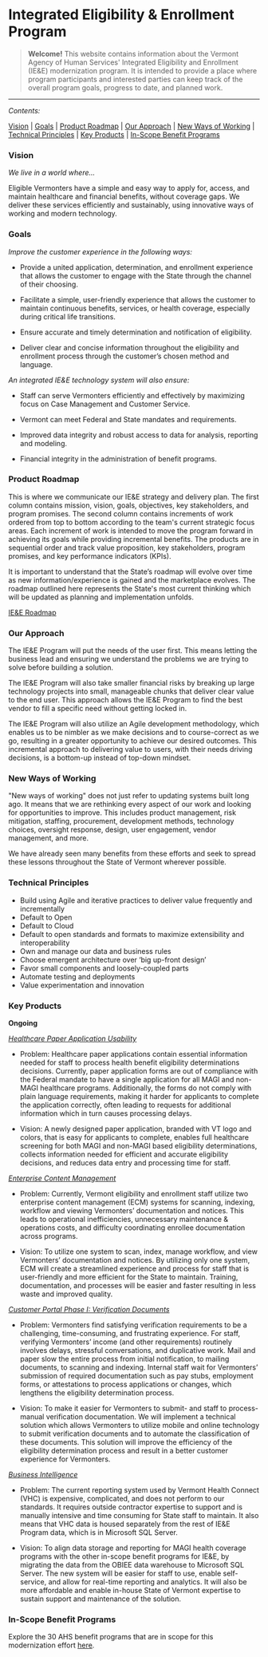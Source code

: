 # Integrated Eligibility & Enrollment Program

> **Welcome!**
> This website contains information about the Vermont Agency of Human Services' Integrated Eligibility and Enrollment (IE&E) modernization program. It is intended to provide a place where program participants and interested parties can keep track of the overall program goals, progress to date, and planned work.

----

_Contents:_

[Vision](#vision) | [Goals](#goals) | [Product Roadmap](#product-roadmap) | [Our Approach](#our-approach) | [New Ways of Working](#new-ways-of-working) | [Technical Principles](#technical-principles) | [Key Products](#key-products) | [In-Scope Benefit Programs](#in-scope-benefit-programs) 


### Vision
*We live in a world where...*

Eligible Vermonters have a simple and easy way to apply for, access, and maintain healthcare and financial benefits, without coverage gaps. We deliver these services efficiently and sustainably, using innovative ways of working and modern technology. 
 

### Goals
*Improve the customer experience in the following ways:*

- Provide a united application, determination, and enrollment experience that allows the customer to engage with the State through the channel of their choosing.

- Facilitate a simple, user-friendly experience that allows the customer to maintain continuous benefits, services, or health coverage, especially during critical life transitions.

- Ensure accurate and timely determination and notification of eligibility.

- Deliver clear and concise information throughout the eligibility and enrollment process through the customer’s chosen method and language.


*An integrated IE&E technology system will also ensure:*

- Staff can serve Vermonters efficiently and effectively by maximizing focus on Case Management and Customer Service.

- Vermont can meet Federal and State mandates and requirements.

- Improved data integrity and robust access to data for analysis, reporting and modeling.

- Financial integrity in the administration of benefit programs.


### Product Roadmap
This is where we communicate our IE&E strategy and delivery plan.  The first column contains mission, vision, goals, objectives, key stakeholders, and program promises.  The second column contains increments of work ordered from top to bottom according to the team's current strategic focus areas.  Each increment of work is intended to move the program forward in achieving its goals while providing incremental benefits. The products are in sequential order and track value proposition, key stakeholders, program promises, and key performance indicators (KPIs).   

It is important to understand that the State’s roadmap will evolve over time as new information/experience is gained and the marketplace evolves. The roadmap outlined here represents the State's most current thinking which will be updated as planning and implementation unfolds.  

[IE&E Roadmap](https://app.mural.co/t/gsa6/m/gsa6/1516807702237/3904e0afe639bb309e29f6c84e35800ba3c22a45)

### Our Approach
The IE&E Program will put the needs of the user first. This means letting the business lead and ensuring we understand the problems we are trying to solve before building a solution. 

The IE&E Program will also take smaller financial risks by breaking up large technology projects into small, manageable chunks that deliver clear value to the end user. This approach allows the IE&E Program to find the best vendor to fill a specific need without getting locked in. 

The IE&E Program will also utilize an Agile development methodology, which enables us to be nimbler as we make decisions and to course-correct as we go, resulting in a greater opportunity to achieve our desired outcomes. This incremental approach to delivering value to users, with their needs driving decisions, is a bottom-up instead of top-down mindset.
 
### New Ways of Working
"New ways of working" does not just refer to updating systems built long ago. It means that we are rethinking every aspect of our work and looking for opportunities to improve. This includes product management, risk mitigation, staffing, procurement, development methods, technology choices, oversight response, design, user engagement, vendor management, and more.

We have already seen many benefits from these efforts and seek to spread these lessons throughout the State of Vermont wherever possible.


### Technical Principles

- Build using Agile and iterative practices to deliver value frequently and incrementally
- Default to Open
- Default to Cloud
- Default to open standards and formats to maximize extensibility and interoperability
- Own and manage our data and business rules
- Choose emergent architecture over ‘big up-front design’
- Favor small components and loosely-coupled parts
- Automate testing and deployments
- Value experimentation and innovation

### Key Products  

**Ongoing** 

[*Healthcare Paper Application Usability*](https://github.com/VermontAHS/IEE-Program/blob/master/Paper_Application_Usability_Charter.pdf) 

- Problem:  Healthcare paper applications contain essential information needed for staff to process health benefit eligibility determinations decisions. Currently, paper application forms are out of compliance with the Federal mandate to have a single application for all MAGI and non-MAGI healthcare programs. Additionally, the forms do not comply with plain language requirements, making it harder for applicants to complete the application correctly, often leading to requests for additional information which in turn causes processing delays. 

- Vision:  A newly designed paper application, branded with VT logo and colors, that is easy for applicants to complete, enables full healthcare screening for both MAGI and non-MAGI based eligibility determinations, collects information needed for efficient and accurate eligibility decisions, and reduces data entry and processing time for staff.

[*Enterprise Content Management*](https://github.com/VermontAHS/IEE-Program/blob/master/Enterprise_Content_Management_Charter.pdf)

- Problem: Currently, Vermont eligibility and enrollment staff utilize two enterprise content management (ECM) systems for scanning, indexing, workflow and viewing Vermonters’ documentation and notices. This leads to operational inefficiencies, unnecessary maintenance & operations costs, and difficulty coordinating enrollee documentation across programs.

- Vision: To utilize one system to scan, index, manage workflow, and view Vermonters’ documentation and notices. By utilizing only one system, ECM will create a streamlined experience and process for staff that is user-friendly and more efficient for the State to maintain. Training, documentation, and processes will be easier and faster resulting in less waste and improved quality.  

[*Customer Portal Phase I: Verification Documents*](https://github.com/VermontAHS/IEE-Program/blob/master/Customer_Portal_Phase_1_Charter.pdf)

- Problem: Vermonters find satisfying verification requirements to be a challenging, time-consuming, and frustrating experience. For staff, verifying Vermonters’ income (and other requirements) routinely involves delays, stressful conversations, and duplicative work. Mail and paper slow the entire process from initial notification, to mailing documents, to scanning and indexing. Internal staff wait for Vermonters’ submission of required documentation such as pay stubs, employment forms, or attestations to process applications or changes, which lengthens the eligibility determination process.

- Vision: To make it easier for Vermonters to submit- and staff to process- manual verification documentation. We will implement a technical solution which allows Vermonters to utilize mobile and online technology to submit verification documents and to automate the classification of these documents. This solution will improve the efficiency of the eligibility determination process and result in a better customer experience for Vermonters.  

[*Business Intelligence*](https://github.com/VermontAHS/IEE-Program/blob/master/Business_Intelligence_Charter.pdf)

- Problem: The current reporting system used by Vermont Health Connect (VHC) is expensive, complicated, and does not perform to our standards. It requires outside contractor expertise to support and is manually intensive and time consuming for State staff to maintain. It also means that VHC data is housed separately from the rest of IE&E Program data, which is in Microsoft SQL Server.  

- Vision: To align data storage and reporting for MAGI health coverage programs with the other in-scope benefit programs for IE&E, by migrating the data from the OBIEE data warehouse to Microsoft SQL Server. The new system will be easier for staff to use, enable self-service, and allow for real-time reporting and analytics. It will also be more affordable and enable in-house State of Vermont expertise to sustain support and maintenance of the solution.

### In-Scope Benefit Programs

Explore the 30 AHS benefit programs that are in scope for this modernization effort [here](https://github.com/VermontAHS/IEE-Program/blob/master/Benefit%20Programs%20In%20Scope.pdf).
